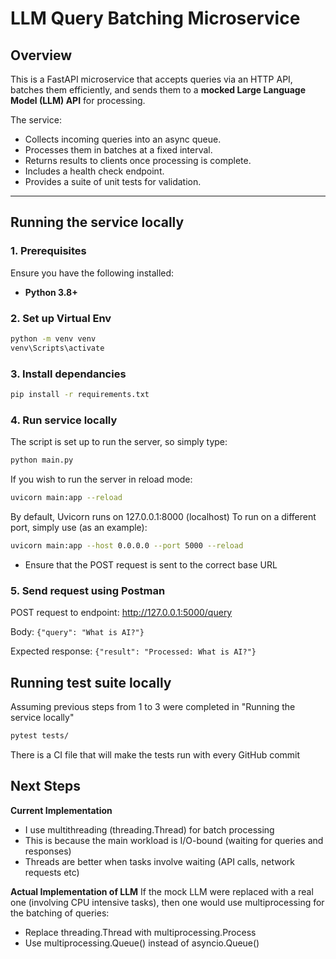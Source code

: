 # LLM Query Batching Microservice

## Overview
This is a FastAPI microservice that accepts queries via an HTTP API, batches them efficiently, and sends them to a **mocked Large Language Model (LLM) API** for processing.

The service:
- Collects incoming queries into an async queue.
- Processes them in batches at a fixed interval.
- Returns results to clients once processing is complete.
- Includes a health check endpoint.
- Provides a suite of unit tests for validation.

---

## Running the service locally

### **1️. Prerequisites**
Ensure you have the following installed:
- **Python 3.8+**

### **2. Set up Virtual Env**
```sh
python -m venv venv
venv\Scripts\activate
```

### **3. Install dependancies**
```sh
pip install -r requirements.txt
```
### **4. Run service locally**
The script is set up to run the server, so simply type:
```sh
python main.py
```
If you wish to run the server in reload mode:
```sh
uvicorn main:app --reload
```
By default, Uvicorn runs on 127.0.0.1:8000 (localhost)
To run on a different port, simply use (as an example):
```sh
uvicorn main:app --host 0.0.0.0 --port 5000 --reload
```
* Ensure that the POST request is sent to the correct base URL

### **5. Send request using Postman**
POST request to endpoint: http://127.0.0.1:5000/query 

Body:
`{"query": "What is AI?"}`

Expected response:
`{"result": "Processed: What is AI?"}`

## Running test suite locally
Assuming previous steps from 1 to 3 were completed in "Running the service locally"
```sh
pytest tests/
```
There is a CI file that will make the tests run with every GitHub commit

## Next Steps

**Current Implementation**
- I use multithreading (threading.Thread) for batch processing
- This is because the main workload is I/O-bound (waiting for queries and responses)
- Threads are better when tasks involve waiting (API calls, network requests etc)

**Actual Implementation of LLM**
If the mock LLM were replaced with a real one (involving CPU intensive tasks), then one would use multiprocessing for the batching of queries:
- Replace threading.Thread with multiprocessing.Process
- Use multiprocessing.Queue() instead of asyncio.Queue()
